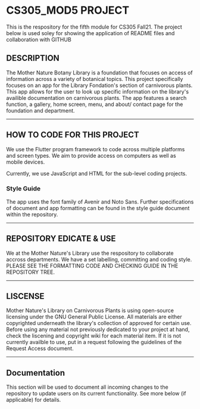 # CS305_MOD5 PROJECT 
This is the respository for the fifth module for CS305 Fall21. The project below is used soley for showing the application of README files and collaboration with GITHUB

## DESCRIPTION
The Mother Nature Botany Library is a foundation that focuses on access of information across a variety of botanical topics. This project specifically focuses on an app for the Library Fondation's section of carnivorous plants. This app allows for the user to look up specific information on the library's availible documentation on carnivorous plants. The app features a search function, a gallery, home screen, menu, and about/ contact page for the foundation and department.

---

## HOW TO CODE FOR THIS PROJECT

We use the Flutter program framework to code across multiple platforms and screen types. We aim to provide access on computers as well as mobile devices.

Currently, we use JavaScript and HTML for the sub-level coding projects.

### Style Guide
  The app uses the font family of Avenir and Noto Sans.
  Further specifications of document and app formatting can be found in the style guide document within the repository.
  
  ---
  
## REPOSITORY EDICATE & USE
We at the Mother Nature's Library use the respository to collaborate accross departments. We have a set labelling, committing
and coding style. PLEASE SEE THE FORMATTING CODE AND CHECKING GUIDE IN THE REPOSITORY TREE.

---

## LISCENSE
Mother Nature's Library on Carnivorous Plants is using open-source licensing under the GNU General Public License. All materials are either copyrighted underneath the library's collection of approved for certain use. Before using any material not previously dedicated to  your project at hand, check the liscening and copyright wiki for each material item. If it is not currently availble to use, put in a request following the guidelines of the Request Access document.

---

## Documentation
This section will be used to document all incoming changes to the repository to update users on its current functionality. See more below (if applicable) for details.
